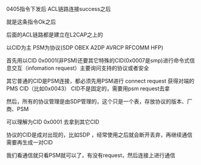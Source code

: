 0405指令下发后 ACL链路连接success之后

就是这条指令Ok之后

后面的ACL链路都是建立在L2CAP之上的

以CID为主 PSM为协议(SDP OBEX A2DP AVRCP RFCOMM HFP)

首先用以CID 0x0001(非PSM)还要其它特殊的CID(0x0007是smp)进行命令式信息交互（infomation request）主要询问支持的协议或者安全

其它普通的CID是PSM连接，都必须先用PSM进行 connect request 获得对端的PMS CID（比如0x0043） CID不是固定的，需要用psm request去拿 

然后，所有的协议管理是由SDP管理的，这个只是一个表，存放协议的版本、厂商、PSM

可以理解为CID 0x0001 去拿到其它CID 

协议的CID是成对出现的，比如SDP ，经常使用之后就会断开丢弃，再继续通信需要再生成一对CID


我们看通信就只看PSM就可以了，有没有request，然后连接上进行通信












